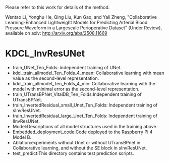Please refer to this work for details of the method.

Wentao Li, Yonghu He, Qing Liu, Kun Gao, and Yali Zheng, "Collaborative Learning-Enhanced Lightweight Models for Predicting Arterial Blood Pressure Waveform in a Largescale
 Perioperative Dataset" (Under Review), available on axiv: http://arxiv.org/abs/2508.11669 
 

# KDCL_InvResUNet
- train_UNet_Ten_Folds: independent training of UNet.
- kdcl_train_allmodel_Ten_Folds_4_mean: Collaborative learning with mean value as the second-level representation.
- kdcl_train_allmodel_Ten_Folds_4_min: Collaborative learning with the model with minimal error as the second-level representation.
- train_UTransBPNet_VitalDB_Ten_Folds:Independent training of UTransBPNet.
- train_InvertedResidual_small_Unet_Ten_Folds: Independent training of sInvResUNet.
- train_InvertedResidual_large_Unet_Ten_Folds: Independent training of lInvResUNet.
- Model:Descriptions of all model structures used in the training above.
- Embedded_deployment_code:Code deployed to the Raspberry Pi 4 Model B.
- Ablation:experiments without Unet or without UTransBPnet in Collaborative learning, and without the SE block in sInvResUNet.
- test_predict:This directory contains test prediction scripts.


